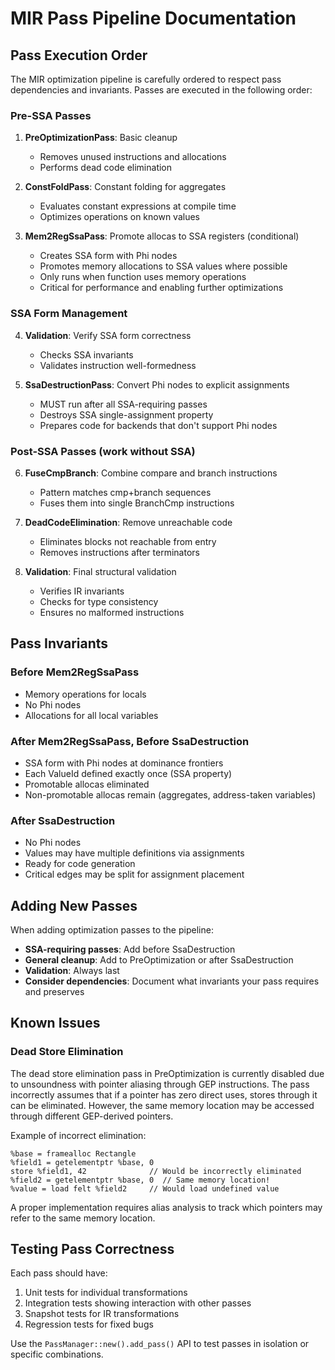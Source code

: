 # MIR Pass Pipeline Documentation

## Pass Execution Order

The MIR optimization pipeline is carefully ordered to respect pass dependencies
and invariants. Passes are executed in the following order:

### Pre-SSA Passes

1. **PreOptimizationPass**: Basic cleanup
   - Removes unused instructions and allocations
   - Performs dead code elimination

2. **ConstFoldPass**: Constant folding for aggregates
   - Evaluates constant expressions at compile time
   - Optimizes operations on known values

3. **Mem2RegSsaPass**: Promote allocas to SSA registers (conditional)
   - Creates SSA form with Phi nodes
   - Promotes memory allocations to SSA values where possible
   - Only runs when function uses memory operations
   - Critical for performance and enabling further optimizations

### SSA Form Management

4. **Validation**: Verify SSA form correctness
   - Checks SSA invariants
   - Validates instruction well-formedness

5. **SsaDestructionPass**: Convert Phi nodes to explicit assignments
   - MUST run after all SSA-requiring passes
   - Destroys SSA single-assignment property
   - Prepares code for backends that don't support Phi nodes

### Post-SSA Passes (work without SSA)

6. **FuseCmpBranch**: Combine compare and branch instructions
   - Pattern matches cmp+branch sequences
   - Fuses them into single BranchCmp instructions

7. **DeadCodeElimination**: Remove unreachable code
   - Eliminates blocks not reachable from entry
   - Removes instructions after terminators

8. **Validation**: Final structural validation
   - Verifies IR invariants
   - Checks for type consistency
   - Ensures no malformed instructions

## Pass Invariants

### Before Mem2RegSsaPass

- Memory operations for locals
- No Phi nodes
- Allocations for all local variables

### After Mem2RegSsaPass, Before SsaDestruction

- SSA form with Phi nodes at dominance frontiers
- Each ValueId defined exactly once (SSA property)
- Promotable allocas eliminated
- Non-promotable allocas remain (aggregates, address-taken variables)

### After SsaDestruction

- No Phi nodes
- Values may have multiple definitions via assignments
- Ready for code generation
- Critical edges may be split for assignment placement

## Adding New Passes

When adding optimization passes to the pipeline:

- **SSA-requiring passes**: Add before SsaDestruction
- **General cleanup**: Add to PreOptimization or after SsaDestruction
- **Validation**: Always last
- **Consider dependencies**: Document what invariants your pass requires and
  preserves

## Known Issues

### Dead Store Elimination

The dead store elimination pass in PreOptimization is currently disabled due to
unsoundness with pointer aliasing through GEP instructions. The pass incorrectly
assumes that if a pointer has zero direct uses, stores through it can be
eliminated. However, the same memory location may be accessed through different
GEP-derived pointers.

Example of incorrect elimination:

```mir
%base = framealloc Rectangle
%field1 = getelementptr %base, 0
store %field1, 42              // Would be incorrectly eliminated
%field2 = getelementptr %base, 0  // Same memory location!
%value = load felt %field2     // Would load undefined value
```

A proper implementation requires alias analysis to track which pointers may
refer to the same memory location.

## Testing Pass Correctness

Each pass should have:

1. Unit tests for individual transformations
2. Integration tests showing interaction with other passes
3. Snapshot tests for IR transformations
4. Regression tests for fixed bugs

Use the `PassManager::new().add_pass()` API to test passes in isolation or
specific combinations.
